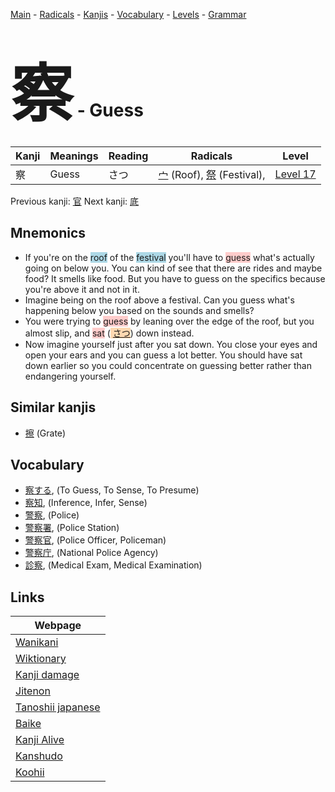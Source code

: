 <style> bigfont {font-size: 100px}</style>
[Main](../index.md) -
[Radicals](../radicals.md) -
[Kanjis](../kanjis.md) -
[Vocabulary](../vocabulary.md) -
[Levels](../levels.md) -
[Grammar](../grammar.md)
# <bigfont> 察</bigfont> - Guess 

| Kanji | Meanings | Reading | Radicals | Level |
| --- | --- | --- | --- | --- |
| 察 | Guess | さつ | [宀](../radicals/宀.md) (Roof), [祭](../radicals/祭.md) (Festival),  | [Level 17](../levels/wk_level17.md) |

Previous kanji: [官](官.md) Next kanji: [底](底.md) 

## Mnemonics
 * If you're on the <span style="background-color:#ADD8E6"> roof</span> of the <span style="background-color:#ADD8E6"> festival</span> you'll have to <span style="background-color:#ffcccb"> guess</span> what's actually going on below you. You can kind of see that there are rides and maybe food? It smells like food. But you have to guess on the specifics because you're above it and not in it.
* Imagine being on the roof above a festival. Can you guess what's happening below you based on the sounds and smells?
* You were trying to <span style="background-color:#ffcccb"> guess</span> by leaning over the edge of the roof, but you almost slip, and <span style="background-color:#ffcccb"> sat</span> (<span style="background-color:#fed8b1"> [さつ](https://jisho.org/search/さつ)</span>) down instead.
* Now imagine yourself just after you sat down. You close your eyes and open your ears and you can guess a lot better. You should have sat down earlier so you could concentrate on guessing better rather than endangering yourself.


## Similar kanjis
 * [擦](擦.md) (Grate)


## Vocabulary
 * [察する](../vocabulary/察.md), (To Guess, To Sense, To Presume)
* [察知](../vocabulary/察.md), (Inference, Infer, Sense)
* [警察](../vocabulary/察.md), (Police)
* [警察署](../vocabulary/察.md), (Police Station)
* [警察官](../vocabulary/察.md), (Police Officer, Policeman)
* [警察庁](../vocabulary/察.md), (National Police Agency)
* [診察](../vocabulary/察.md), (Medical Exam, Medical Examination)



## Links 

| Webpage |
| --- |
| [Wanikani          ](https://www.wanikani.com/kanji/察) |
| [Wiktionary        ](https://en.wiktionary.org/wiki/察) |
| [Kanji damage      ](http://www.kanjidamage.com/kanji/search?utf8=✓&q=察) |
| [Jitenon           ](https://jitenon.com/kanji/察) |
| [Tanoshii japanese ](https://www.tanoshiijapanese.com/dictionary/kanji.cfm?k=察) |
| [Baike             ](https://baike.baidu.com/item/察) |
| [Kanji Alive       ](https://app.kanjialive.com/察) |
| [Kanshudo          ](https://www.kanshudo.com/searchmn?q=察) |
| [Koohii            ](https://kanji.koohii.com/study/kanji/察) |
